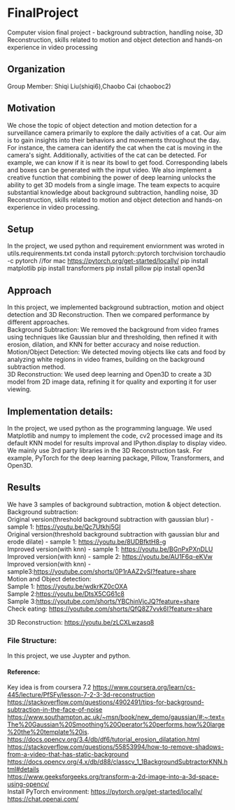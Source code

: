 # FinalProject
Computer vision final project - background subtraction, handling noise, 3D Reconstruction, skills related to motion and object detection and hands-on experience in video processing   
   
## Organization   
Group Member: Shiqi Liu(shiqi6),Chaobo Cai (chaoboc2)   
   
## Motivation   
We chose the topic of object detection and motion detection for a surveillance camera primarily to explore the daily activities of a cat. Our aim is to gain insights into their behaviors and movements throughout the day. For instance, the camera can identify the cat when the cat is moving in the camera's sight. Additionally, activities of the cat can be detected. For example, we can know if it is near its bowl to get food. Corresponding labels and boxes can be generated with the input video. We also implement a creative function that combining the power of deep learning unlocks the ability to get 3D models from a single image.
The team expects to acquire substantial knowledge about background subtraction, handling noise, 3D Reconstruction, skills related to motion and object detection and hands-on experience in video processing.
   
## Setup   
In the project, we used python and requirement enviornment was wroted in utils.requirenments.txt
conda install pytorch::pytorch torchvision torchaudio -c pytorch //for mac
https://pytorch.org/get-started/locally/
pip install matplotlib
pip install transformers 
pip install pillow
pip install open3d

## Approach   
In this project, we implemented background subtraction, motion and object detection and 3D Reconstruction. Then we compared performance by different approaches.   
Background Subtraction: We removed the background from video frames using techniques like Gaussian blur and thresholding, then refined it with erosion, dilation, and KNN for better accuracy and noise reduction.   
Motion/Object Detection: We detected moving objects like cats and food by analyzing white regions in video frames, building on the background subtraction method.   
3D Reconstruction: We used deep learning and Open3D to create a 3D model from 2D image data, refining it for quality and exporting it for user viewing.    
 
    
## Implementation details:  
In the project, we used python as the programming language. We used Matplotlib and numpy to implement the code, cv2 processed image and its default KNN model for results improval and IPython.display to display video. We mainly use 3rd party libraries in the 3D Reconstruction task. For example, PyTorch for the deep learning package, Pillow, Transformers, and Open3D.    

## Results   
We have 3 samples of background subtraction, motion & object detection.   
Background subtraction:   
Original version(threshold background subtraction with gaussian blur) - sample 1: https://youtu.be/Qc7Utkhj5GI   
Original version(threshold background subtraction with gaussian blur and erode dilate) - sample 1: https://youtu.be/8UDBfktH8-g   
Improved version(with knn) - sample 1: https://youtu.be/BGnPxPXnDLU   
Improved version(with knn) - sample 2: https://youtu.be/AU1F6q-eKVw   
Improved version(with knn) - sample3:https://youtube.com/shorts/0P1rAAZ2vSI?feature=share   
Motion and Object detection:   
 	Sample 1: https://youtu.be/wdkrKZ0cOXA   
	Sample 2:https://youtu.be/DtsX5CG61c8   
	Sample 3:https://youtube.com/shorts/YBChinVjcJQ?feature=share   
	Check eating: https://youtube.com/shorts/QfQ8Z7vvk6I?feature=share   
   
3D Reconstruction: https://youtu.be/zLCXLwzasq8 
### File Structure:
In this project, we use Juypter and python.   
#### Reference: 
Key idea is from coursera 7.2 https://www.coursera.org/learn/cs-445/lecture/PfSFy/lesson-7-2-3-3d-reconstruction   
https://stackoverflow.com/questions/4902491/tips-for-background-subtraction-in-the-face-of-noise   
https://www.southampton.ac.uk/~msn/book/new_demo/gaussian/#:~:text=The%20Gaussian%20Smoothing%20Operator%20performs,how%20large%20the%20template%20is.   
https://docs.opencv.org/3.4/db/df6/tutorial_erosion_dilatation.html   
https://stackoverflow.com/questions/55853994/how-to-remove-shadows-from-a-video-that-has-static-background  
https://docs.opencv.org/4.x/db/d88/classcv_1_1BackgroundSubtractorKNN.html#details  
​​https://www.geeksforgeeks.org/transform-a-2d-image-into-a-3d-space-using-opencv/   
Install PyTorch environment: https://pytorch.org/get-started/locally/   
https://chat.openai.com/   




